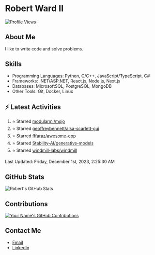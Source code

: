 
# Robert Ward II

[![Profile Views](https://komarev.com/ghpvc/?username=Robert-W-Ward)](https://github.com/Robert-W-Ward)

## About Me
I like to write code and solve problems.

## Skills
- Programming Languages: Python, C/C++, JavaScript/TypeScript, C#
- Frameworks: .NET/ASP.NET, React.js, Node.js, Next.js
- Databases: MicrosoftSQL, PostgreSQL, MongoDB
- Other Tools: Git, Docker, Linux

## :zap: Latest Activities
<!--RECENT_ACTIVITY:start-->
1. ⭐ Starred [modularml/mojo](https://github.com/modularml/mojo)
2. ⭐ Starred [geoffreybennett/alsa-scarlett-gui](https://github.com/geoffreybennett/alsa-scarlett-gui)
3. ⭐ Starred [fffaraz/awesome-cpp](https://github.com/fffaraz/awesome-cpp)
4. ⭐ Starred [Stability-AI/generative-models](https://github.com/Stability-AI/generative-models)
5. ⭐ Starred [windmill-labs/windmill](https://github.com/windmill-labs/windmill)
<!--RECENT_ACTIVITY:end-->

<!--RECENT_ACTIVITY:last_update-->
Last Updated: Friday, December 1st, 2023, 2:25:30 AM
<!--RECENT_ACTIVITY:last_update_end-->

<!--END_SECTIN:activity-->
## GitHub Stats
![Robert's GitHub Stats](https://github-readme-stats.vercel.app/api?username=Robert-W-Ward&show_icons=true&theme=radical)

## Contributions
[![Your Name's GitHub Contributions](https://github-readme-streak-stats.herokuapp.com/?user=Robert-W-Ward&theme=radical)](https://github.com/your-username)

## Contact Me
- [Email](mailto:robertwesleyward2019@gmail.com)
- [LinkedIn](https://linkedin.com/in/https://www.linkedin.com/in/robert-ward-ii/)
